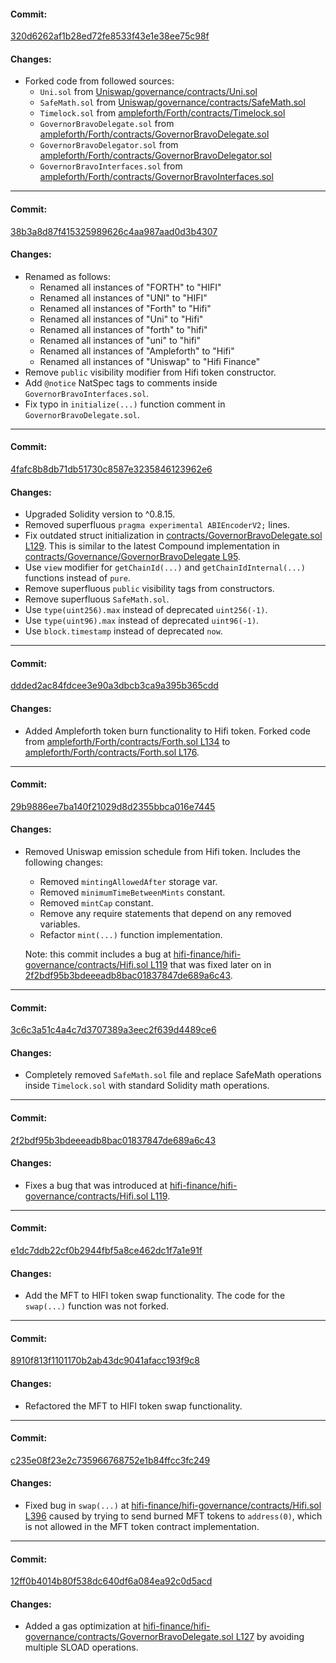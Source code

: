 #### Commit:

[320d6262af1b28ed72fe8533f43e1e38ee75c98f](https://github.com/hifi-finance/hifi-governance/commit/320d6262af1b28ed72fe8533f43e1e38ee75c98f)

#### Changes:

- Forked code from followed sources:
  - `Uni.sol` from [Uniswap/governance/contracts/Uni.sol](https://github.com/Uniswap/governance/blob/eabd8c71ad01f61fb54ed6945162021ee419998e/contracts/Uni.sol)
  - `SafeMath.sol` from [Uniswap/governance/contracts/SafeMath.sol](https://github.com/Uniswap/governance/blob/eabd8c71ad01f61fb54ed6945162021ee419998e/contracts/SafeMath.sol)
  - `Timelock.sol` from [ampleforth/Forth/contracts/Timelock.sol](https://github.com/ampleforth/Forth/blob/e8498423870a6698e8f06a2a74a04f298f1aab82/contracts/Timelock.sol)
  - `GovernorBravoDelegate.sol` from [ampleforth/Forth/contracts/GovernorBravoDelegate.sol](https://github.com/ampleforth/Forth/blob/e8498423870a6698e8f06a2a74a04f298f1aab82/contracts/GovernorBravoDelegate.sol)
  - `GovernorBravoDelegator.sol` from [ampleforth/Forth/contracts/GovernorBravoDelegator.sol](https://github.com/ampleforth/Forth/blob/e8498423870a6698e8f06a2a74a04f298f1aab82/contracts/GovernorBravoDelegator.sol)
  - `GovernorBravoInterfaces.sol` from [ampleforth/Forth/contracts/GovernorBravoInterfaces.sol](https://github.com/ampleforth/Forth/blob/e8498423870a6698e8f06a2a74a04f298f1aab82/contracts/GovernorBravoInterfaces.sol)

---

#### Commit:

[38b3a8d87f415325989626c4aa987aad0d3b4307](https://github.com/hifi-finance/hifi-governance/commit/38b3a8d87f415325989626c4aa987aad0d3b4307)

#### Changes:

- Renamed as follows:
  - Renamed all instances of "FORTH" to "HIFI"
  - Renamed all instances of "UNI" to "HIFI"
  - Renamed all instances of "Forth" to "Hifi"
  - Renamed all instances of "Uni" to "Hifi"
  - Renamed all instances of "forth" to "hifi"
  - Renamed all instances of "uni" to "hifi"
  - Renamed all instances of "Ampleforth" to "Hifi"
  - Renamed all instances of "Uniswap" to "Hifi Finance"
- Remove `public` visibility modifier from Hifi token constructor.
- Add `@notice` NatSpec tags to comments inside `GovernorBravoInterfaces.sol`.
- Fix typo in `initialize(...)` function comment in `GovernorBravoDelegate.sol`.

---

#### Commit:

[4fafc8b8db71db51730c8587e3235846123962e6](https://github.com/hifi-finance/hifi-governance/commit/4fafc8b8db71db51730c8587e3235846123962e6)

#### Changes:

- Upgraded Solidity version to ^0.8.15.
- Removed superfluous `pragma experimental ABIEncoderV2;` lines.
- Fix outdated struct initialization in [contracts/GovernorBravoDelegate.sol L129](https://github.com/hifi-finance/hifi-governance/commit/4fafc8b8db71db51730c8587e3235846123962e6#diff-f1f76a3dc930c6d6e026256b79a4ed32b935041ad4e5b73668825aba68822481L129). This is similar to the latest Compound implementation in [contracts/Governance/GovernorBravoDelegate L95](https://github.com/compound-finance/compound-protocol/blob/a3214f67b73310d547e00fc578e8355911c9d376/contracts/Governance/GovernorBravoDelegate.sol#L95).
- Use `view` modifier for `getChainId(...)` and `getChainIdInternal(...)` functions instead of `pure`.
- Remove superfluous `public` visibility tags from constructors.
- Remove superfluous `SafeMath.sol`.
- Use `type(uint256).max` instead of deprecated `uint256(-1)`.
- Use `type(uint96).max` instead of deprecated `uint96(-1)`.
- Use `block.timestamp` instead of deprecated `now`.

---

#### Commit:

[ddded2ac84fdcee3e90a3dbcb3ca9a395b365cdd](https://github.com/hifi-finance/hifi-governance/commit/ddded2ac84fdcee3e90a3dbcb3ca9a395b365cdd)

#### Changes:

- Added Ampleforth token burn functionality to Hifi token. Forked code from [ampleforth/Forth/contracts/Forth.sol L134](https://github.com/ampleforth/Forth/blob/e8498423870a6698e8f06a2a74a04f298f1aab82/contracts/Forth.sol#L134) to [ampleforth/Forth/contracts/Forth.sol L176](https://github.com/ampleforth/Forth/blob/e8498423870a6698e8f06a2a74a04f298f1aab82/contracts/Forth.sol#L176).

---

#### Commit:

[29b9886ee7ba140f21029d8d2355bbca016e7445](https://github.com/hifi-finance/hifi-governance/commit/29b9886ee7ba140f21029d8d2355bbca016e7445)

#### Changes:

- Removed Uniswap emission schedule from Hifi token. Includes the following changes:

  - Removed `mintingAllowedAfter` storage var.
  - Removed `minimumTimeBetweenMints` constant.
  - Removed `mintCap` constant.
  - Remove any require statements that depend on any removed variables.
  - Refactor `mint(...)` function implementation.

  Note: this commit includes a bug at [hifi-finance/hifi-governance/contracts/Hifi.sol L119](https://github.com/hifi-finance/hifi-governance/blob/29b9886ee7ba140f21029d8d2355bbca016e7445/contracts/Hifi.sol#L119) that was fixed later on in [2f2bdf95b3bdeeeadb8bac01837847de689a6c43](https://github.com/hifi-finance/hifi-governance/commit/2f2bdf95b3bdeeeadb8bac01837847de689a6c43).

---

#### Commit:

[3c6c3a51c4a4c7d3707389a3eec2f639d4489ce6](https://github.com/hifi-finance/hifi-governance/commit/3c6c3a51c4a4c7d3707389a3eec2f639d4489ce6)

#### Changes:

- Completely removed `SafeMath.sol` file and replace SafeMath operations inside `Timelock.sol` with standard Solidity math operations.

---

#### Commit:

[2f2bdf95b3bdeeeadb8bac01837847de689a6c43](https://github.com/hifi-finance/hifi-governance/commit/2f2bdf95b3bdeeeadb8bac01837847de689a6c43)

#### Changes:

- Fixes a bug that was introduced at [hifi-finance/hifi-governance/contracts/Hifi.sol L119](https://github.com/hifi-finance/hifi-governance/blob/29b9886ee7ba140f21029d8d2355bbca016e7445/contracts/Hifi.sol#L119).

---

#### Commit:

[e1dc7ddb22cf0b2944fbf5a8ce462dc1f7a1e91f](https://github.com/hifi-finance/hifi-governance/commit/e1dc7ddb22cf0b2944fbf5a8ce462dc1f7a1e91f)

#### Changes:

- Add the MFT to HIFI token swap functionality. The code for the `swap(...)` function was not forked.

---

#### Commit:

[8910f813f1101170b2ab43dc9041afacc193f9c8](https://github.com/hifi-finance/hifi-governance/commit/8910f813f1101170b2ab43dc9041afacc193f9c8)

#### Changes:

- Refactored the MFT to HIFI token swap functionality.

---

#### Commit:

[c235e08f23e2c735966768752e1b84ffcc3fc249](https://github.com/hifi-finance/hifi-governance/commit/c235e08f23e2c735966768752e1b84ffcc3fc249)

#### Changes:

- Fixed bug in `swap(...)` at [hifi-finance/hifi-governance/contracts/Hifi.sol L396](https://github.com/hifi-finance/hifi-governance/blob/8910f813f1101170b2ab43dc9041afacc193f9c8/contracts/Hifi.sol#L396) caused by trying to send burned MFT tokens to `address(0)`, which is not allowed in the MFT token contract implementation.

---

#### Commit:

[12ff0b4014b80f538dc640df6a084ea92c0d5acd](https://github.com/hifi-finance/hifi-governance/commit/12ff0b4014b80f538dc640df6a084ea92c0d5acd)

#### Changes:

- Added a gas optimization at [hifi-finance/hifi-governance/contracts/GovernorBravoDelegate.sol L127](https://github.com/hifi-finance/hifi-governance/blob/12ff0b4014b80f538dc640df6a084ea92c0d5acd/contracts/GovernorBravoDelegate.sol#L127) by avoiding multiple SLOAD operations.
